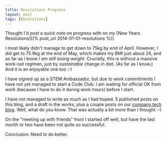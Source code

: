 ```yaml
---
title: Resolutions Progress
layout: post
tags: [Resolutions]
---
```


Thought I'd post a quick note on progress with on my
[New Years Resolutions]({% post_url 2014-01-01-resolutions %}).

I most likely didn't manage to get down to 75kg by end of
April. However, I did get to 75.9kg at the end of May, which makes my
BMI just about 24, and as far as I know *I am still losing
weight*. Crucially, this is without a massive work-out regimen, just
by *sustainable* change in diet. (As far as I know.) And it is an
enjoyable one too :-)

I have signed up as a STEM Ambassador, but due to work commitments I
have not yet managed to start a Code Club. I am waiting for official
OK from work (because I have to do it during work hours) before I
start.

I have not managed to write as much as I had hoped. 5 published posts
on this blog, and a draft in the works, plus a couple posts on our
[company tech blog](http://techblog.net-a-porter.com/author/stig/). Well,
what do you know. That was actually a bit more than I thought :-)

On the "meeting up with friends" front I started off well, but have
the last month or two have been not quite so successful.

Conclusion: Need to do better.

